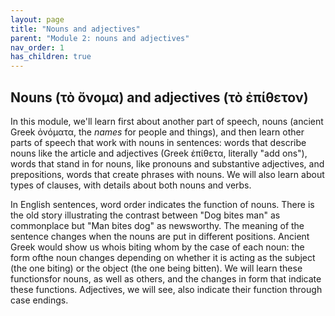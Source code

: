 ```yaml
---
layout: page
title: "Nouns and adjectives"
parent: "Module 2: nouns and adjectives"
nav_order: 1
has_children: true
---
```


## Nouns (τὸ ὄνομα) and adjectives (τὸ ἐπίθετον)


In this module, we'll learn first about another part of speech, nouns (ancient Greek ὀνόματα, the *names* for people and things), and then learn other parts of speech that work with nouns in sentences: words that describe nouns like the article and adjectives (Greek ἐπίθετα, literally "add ons"), words that stand in for nouns, like pronouns and substantive adjectives, and prepositions, words that create phrases with nouns. We will also learn about types of clauses, with details about both nouns and verbs.

In English sentences, word order indicates the function of nouns. There is the old story illustrating the contrast between "Dog bites man" as commonplace but "Man bites dog" as newsworthy. The meaning of the sentence changes when the nouns are put in different positions. Ancient Greek would show us whois biting whom by the case of each noun: the form ofthe noun changes depending on whether it is acting as the subject (the one biting) or the object (the one being bitten). We will learn these functionsfor nouns, as well as others, and the changes in form that indicate these functions. Adjectives, we will see, also indicate their function through case endings.
